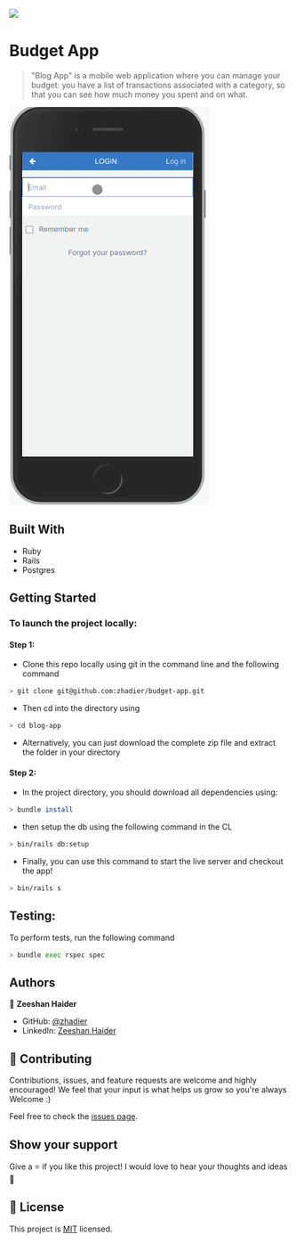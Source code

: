 <!-- @format -->

![](https://img.shields.io/badge/Microverse-blueviolet)

# Budget App

> "Blog App" is a mobile web application where you can manage your budget: you have a list of transactions associated with a category, so that you can see how much money you spent and on what.

![screenshot](peek.gif)

## Built With

- Ruby
- Rails
- Postgres

## Getting Started

### To launch the project locally:

#### Step 1:

- Clone this repo locally using git in the command line and the following command

```bash
> git clone git@github.com:zhadier/budget-app.git
```

- Then cd into the directory using

```bash
> cd blog-app
```

- Alternatively, you can just download the complete zip file and extract the folder in your directory

#### Step 2:

- In the project directory, you should download all dependencies using:

```bash
> bundle install
```

- then setup the db using the following command in the CL

```bash
> bin/rails db:setup
```

- Finally, you can use this command to start the live server and checkout the app!

```bash
> bin/rails s
```

## Testing:

To perform tests, run the following command

```bash
> bundle exec rspec spec
```

## Authors

👤 **Zeeshan Haider**

- GitHub: [@zhadier](https://github.com/zhadier)
- LinkedIn: [Zeeshan Haider](https://www.linkedin.com/in/zhadier39/)

## 🤝 Contributing

Contributions, issues, and feature requests are welcome and highly encouraged!
We feel that your input is what helps us grow so you're always Welcome :)

Feel free to check the [issues page](../../issues/).

## Show your support

Give a ⭐️ if you like this project!
I would love to hear your thoughts and ideas 🖤

## 📝 License

This project is [MIT](./MIT.md) licensed.
